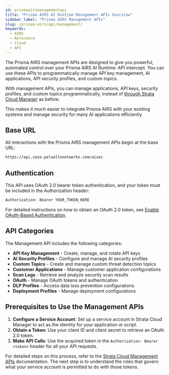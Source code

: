 ```yaml
---
id: prismaairsmanagementapi
title: "Prisma AIRS AI Runtime Management APIs Overview"
sidebar_label: "Prisma AIRS Management APIs"
slug: /prisma-airs/api/management/
keywords:
  - AIRS
  - Reference
  - Cloud
  - API
---
```


The Prisma AIRS management APIs are designed to give you powerful, automated control over your Prisma AIRS AI Runtime: API intercept. You can use these APIs to programmatically manage API key management, AI applications, API security profiles, and custom topics.

With management APIs, you can manage applications, API keys, security profiles, and custom topics programmatically, instead of [through Strata Cloud Manager](https://docs.paloaltonetworks.com/ai-runtime-security/administration/prevent-network-security-threats/airs-apirs-manage-api-keys-profile-apps) as before.

This makes it much easier to integrate Prisma AIRS with your existing systems and manage security for many AI applications efficiently.

## Base URL

All interactions with the Prisma AIRS management APIs begin at the base URL: 

```bash
https://api.sase.paloaltonetworks.com/aisec
```

## Authentication

This API uses OAuth 2.0 bearer token authentication, and your token must be included in the Authorization header:

```bash
Authorization: Bearer YOUR_TOKEN_HERE
```

For detailed instructions on how to obtain an OAuth 2.0 token, see [Enable OAuth-Based Authentication](/prisma-airs/api/airuntimesecurity/oauth-based-authentication).

## API Categories

The Management API includes the following categories:

- **API Key Management** - Create, manage, and rotate API keys
- **AI Security Profiles** - Configure and manage AI security profiles  
- **Custom Topics** - Create and manage custom threat detection topics
- **Customer Applications** - Manage customer application configurations
- **Scan Logs** - Retrieve and analyze security scan results
- **OAuth** - Manage OAuth tokens and authentication
- **DLP Profiles** - Access data loss prevention configurations
- **Deployment Profiles** - Manage deployment configurations

## Prerequisites to Use the Management APIs

1. **Configure a Service Account**: Set up a service account in Strata Cloud Manager to act as the identity for your application or script.
2. **Obtain a Token**: Use your client ID and client secret to retrieve an OAuth 2.0 token.
3. **Make API Calls**: Use the acquired token in the `Authorization: Bearer <token>` header for all your API requests.

For detailed steps on this process, refer to the [Strata Cloud Management APIs](https://pan.dev/scm/docs/getstarted/) documentation. The next step is to understand the roles that govern what your service account is permitted to do with those tokens.
